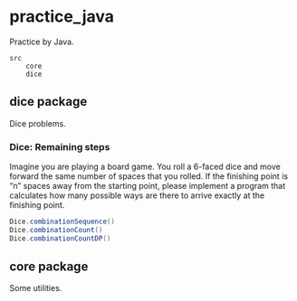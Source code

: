 # practice_java
Practice by Java.

```
src
    core
    dice
```


## dice package
Dice problems.

### Dice: Remaining steps
Imagine you are playing a board game. You roll a 6-faced dice and move forward the same number of spaces that you rolled. If the finishing point is “n” spaces away from the starting point, please implement a program that calculates how many possible ways are there to arrive exactly at the finishing point.

```java
Dice.combinationSequence()
Dice.combinationCount()
Dice.combinationCountDP()
```

## core package
Some utilities.
